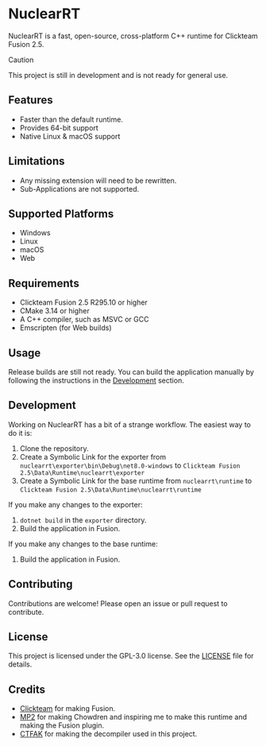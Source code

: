 # NuclearRT

NuclearRT is a fast, open-source, cross-platform C++ runtime for Clickteam Fusion 2.5.

> [!CAUTION]
> This project is still in development and is not ready for general use.

## Features
- Faster than the default runtime.
- Provides 64-bit support
- Native Linux & macOS support

## Limitations
- Any missing extension will need to be rewritten.
- Sub-Applications are not supported.

## Supported Platforms
- Windows
- Linux
- macOS
- Web

## Requirements
- Clickteam Fusion 2.5 R295.10 or higher
- CMake 3.14 or higher
- A C++ compiler, such as MSVC or GCC
- Emscripten (for Web builds)

## Usage

Release builds are still not ready. You can build the application manually by following the instructions in the [Development](#development) section.

## Development

Working on NuclearRT has a bit of a strange workflow. The easiest way to do it is:
1. Clone the repository.
2. Create a Symbolic Link for the exporter from `nuclearrt\exporter\bin\Debug\net8.0-windows` to `Clickteam Fusion 2.5\Data\Runtime\nuclearrt\exporter`
3. Create a Symbolic Link for the base runtime from `nuclearrt\runtime` to `Clickteam Fusion 2.5\Data\Runtime\nuclearrt\runtime`

If you make any changes to the exporter:
1. `dotnet build` in the `exporter` directory.
2. Build the application in Fusion.

If you make any changes to the base runtime:
1. Build the application in Fusion.

## Contributing

Contributions are welcome! Please open an issue or pull request to contribute.

## License

This project is licensed under the GPL-3.0 license. See the [LICENSE](LICENSE) file for details.

## Credits

- [Clickteam](https://www.clickteam.com/) for making Fusion.
- [MP2](https://www.mp2.dk/) for making Chowdren and inspiring me to make this runtime and making the Fusion plugin.
- [CTFAK](https://github.com/CTFAK) for making the decompiler used in this project.
